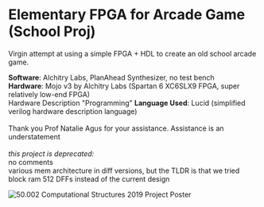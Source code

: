 # Elementary FPGA for Arcade Game (School Proj)
Virgin attempt at using a simple FPGA + HDL to create an old school arcade game. <br/>

__Software__: Alchitry Labs, PlanAhead Synthesizer, no test bench <br/>
__Hardware__: Mojo v3 by Alchitry Labs (Spartan 6 XC6SLX9 FPGA, super relatively low-end FPGA) <br/>
Hardware Description "Programming" __Language Used__: Lucid (simplified verilog hardware description language) <br/> <br/>
Thank you Prof Natalie Agus for your assistance. Assistance is an understatement <br/> <br/>
_this project is deprecated:_ <br/>
no comments <br/>
various mem architecture in diff versions, but the TLDR is that we tried block ram 512 DFFs instead of the current design

![50.002 Computational Structures 2019 Project Poster](https://github.com/careylzh/theSkyIsFalling/blob/master/50.002%20FPGA%201D%20Poster%20SUTD%202019.png)

